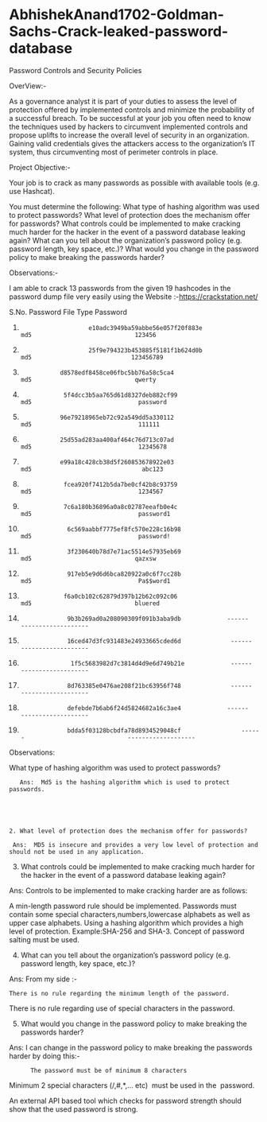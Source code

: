# AbhishekAnand1702-Goldman-Sachs-Crack-leaked-password-database
Password Controls and Security Policies

OverView:-

As a governance analyst it is part of your duties to assess the level of protection offered by implemented controls and minimize the probability of a successful breach. To be successful at your job you often need to know the techniques used by hackers to circumvent implemented controls and propose uplifts to increase the overall level of security in an organization. Gaining valid credentials gives the attackers access to the organization’s IT system, thus circumventing most of perimeter controls in place.

Project Objective:-

Your job is to crack as many passwords as possible with available tools (e.g. use Hashcat).

You must determine the following:
  What type of hashing algorithm was used to protect passwords?
  What level of protection does the mechanism offer for passwords?
  What controls could be implemented to make cracking much harder for the     hacker in the event of a password database leaking again?
  What can you tell about the organization’s password policy (e.g. password   length, key space, etc.)?
   What would you change in the password policy to make breaking the           passwords harder?
   
  
Observations:-



I am able to crack 13 passwords from the given 19 hashcodes in the password dump file very easily using the  Website :-https://crackstation.net/ 

S.No.                    Password File                                                    Type                         Password

01.                        e10adc3949ba59abbe56e057f20f883e             md5                             123456

02.                        25f9e794323b453885f5181f1b624d0b            md5                            123456789

03.                d8578edf8458ce06fbc5bb76a58c5ca4                     md5                             qwerty

04.                 5f4dcc3b5aa765d61d8327deb882cf99                    md5                              password

05.                96e79218965eb72c92a549dd5a330112                  md5                              111111

06.                25d55ad283aa400af464c76d713c07ad                   md5                              12345678

07.                e99a18c428cb38d5f260853678922e03                  md5                               abc123

08.                 fcea920f7412b5da7be0cf42b8c93759                   md5                              1234567

09.                 7c6a180b36896a0a8c02787eeafb0e4c                 md5                              password1

10.                  6c569aabbf7775ef8fc570e228c16b98                 md5                              password!

11.                  3f230640b78d7e71ac5514e57935eb69              md5                             qazxsw

12.                  917eb5e9d6d6bca820922a0c6f7cc28b              md5                              Pa$$word1

13.                 f6a0cb102c62879d397b12b62c092c06               md5                             bluered

14.                  9b3b269ad0a208090309f091b3aba9db             ------                             -------------------

15.                  16ced47d3fc931483e24933665cded6d              ------                              -------------------

16.                   1f5c5683982d7c3814d4d9e6d749b21e             ------                            -------------------

17.                  8d763385e0476ae208f21bc63956f748              ------                              -------------------

18.                  defebde7b6ab6f24d5824682a16c3ae4             ------                             -------------------

19.                  bdda5f03128bcbdfa78d8934529048cf                 ------                             -------------------







Observations:



What type of hashing algorithm was used to protect passwords?

       Ans:  Md5 is the hashing algorithm which is used to protect passwords.





    2. What level of protection does the mechanism offer for passwords?

     Ans:  MD5 is insecure and provides a very low level of protection and should not be used in any application.



   3. What controls could be implemented to make cracking much harder for the hacker in the event of a password database          leaking again?

   Ans: Controls to be implemented to make cracking harder are as follows:

  A min-length password rule should be implemented.
 Passwords must contain some special characters,numbers,lowercase alphabets as well as upper case alphabets. 
 Using a hashing algorithm which provides a high level of protection. Example:SHA-256 and SHA-3.
 Concept of password salting must be used.



  4. What can you tell about the organization’s password policy (e.g. password length, key space, etc.)?

  Ans:  From my side :-

    There is no rule regarding the minimum length of the password.
   There is no rule regarding use of special characters in the password.



   5. What would you change in the password policy to make breaking the passwords harder?

   Ans: I can change in the password policy to make breaking the passwords harder by doing this:-

          The password must be of minimum 8 characters

 Minimum 2 special characters (/,#,*,... etc)  must be used in the    password.

An external API based tool which checks for password strength should show that the used password is strong.
